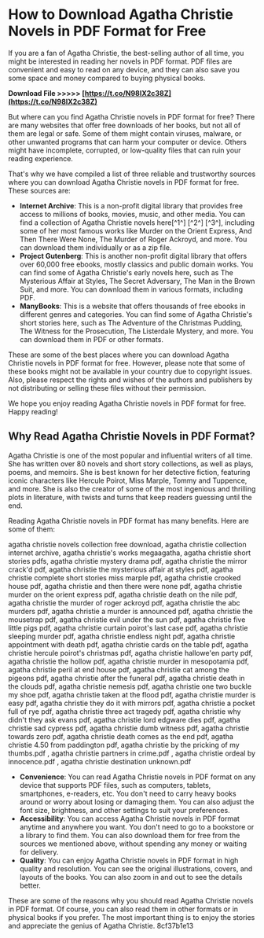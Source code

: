 # How to Download Agatha Christie Novels in PDF Format for Free
 
If you are a fan of Agatha Christie, the best-selling author of all time, you might be interested in reading her novels in PDF format. PDF files are convenient and easy to read on any device, and they can also save you some space and money compared to buying physical books.
 
**Download File &gt;&gt;&gt;&gt;&gt; [https://t.co/N98IX2c38Z](https://t.co/N98IX2c38Z)**


 
But where can you find Agatha Christie novels in PDF format for free? There are many websites that offer free downloads of her books, but not all of them are legal or safe. Some of them might contain viruses, malware, or other unwanted programs that can harm your computer or device. Others might have incomplete, corrupted, or low-quality files that can ruin your reading experience.
 
That's why we have compiled a list of three reliable and trustworthy sources where you can download Agatha Christie novels in PDF format for free. These sources are:
 
- **Internet Archive**: This is a non-profit digital library that provides free access to millions of books, movies, music, and other media. You can find a collection of Agatha Christie novels here[^1^] [^2^] [^3^], including some of her most famous works like Murder on the Orient Express, And Then There Were None, The Murder of Roger Ackroyd, and more. You can download them individually or as a zip file.
- **Project Gutenberg**: This is another non-profit digital library that offers over 60,000 free ebooks, mostly classics and public domain works. You can find some of Agatha Christie's early novels here, such as The Mysterious Affair at Styles, The Secret Adversary, The Man in the Brown Suit, and more. You can download them in various formats, including PDF.
- **ManyBooks**: This is a website that offers thousands of free ebooks in different genres and categories. You can find some of Agatha Christie's short stories here, such as The Adventure of the Christmas Pudding, The Witness for the Prosecution, The Listerdale Mystery, and more. You can download them in PDF or other formats.

These are some of the best places where you can download Agatha Christie novels in PDF format for free. However, please note that some of these books might not be available in your country due to copyright issues. Also, please respect the rights and wishes of the authors and publishers by not distributing or selling these files without their permission.
 
We hope you enjoy reading Agatha Christie novels in PDF format for free. Happy reading!
  
## Why Read Agatha Christie Novels in PDF Format?
 
Agatha Christie is one of the most popular and influential writers of all time. She has written over 80 novels and short story collections, as well as plays, poems, and memoirs. She is best known for her detective fiction, featuring iconic characters like Hercule Poirot, Miss Marple, Tommy and Tuppence, and more. She is also the creator of some of the most ingenious and thrilling plots in literature, with twists and turns that keep readers guessing until the end.
 
Reading Agatha Christie novels in PDF format has many benefits. Here are some of them:
 
agatha christie novels collection free download,  agatha christie collection internet archive,  agatha christie's works megaagatha,  agatha christie short stories pdfs,  agatha christie mystery drama pdf,  agatha christie the mirror crack'd pdf,  agatha christie the mysterious affair at styles pdf,  agatha christie complete short stories miss marple pdf,  agatha christie crooked house pdf,  agatha christie and then there were none pdf,  agatha christie murder on the orient express pdf,  agatha christie death on the nile pdf,  agatha christie the murder of roger ackroyd pdf,  agatha christie the abc murders pdf,  agatha christie a murder is announced pdf,  agatha christie the mousetrap pdf,  agatha christie evil under the sun pdf,  agatha christie five little pigs pdf,  agatha christie curtain poirot's last case pdf,  agatha christie sleeping murder pdf,  agatha christie endless night pdf,  agatha christie appointment with death pdf,  agatha christie cards on the table pdf,  agatha christie hercule poirot's christmas pdf,  agatha christie hallowe'en party pdf,  agatha christie the hollow pdf,  agatha christie murder in mesopotamia pdf,  agatha christie peril at end house pdf,  agatha christie cat among the pigeons pdf,  agatha christie after the funeral pdf,  agatha christie death in the clouds pdf,  agatha christie nemesis pdf,  agatha christie one two buckle my shoe pdf,  agatha christie taken at the flood pdf,  agatha christie murder is easy pdf,  agatha christie they do it with mirrors pdf,  agatha christie a pocket full of rye pdf,  agatha christie three act tragedy pdf,  agatha christie why didn't they ask evans pdf,  agatha christie lord edgware dies pdf,  agatha christie sad cypress pdf,  agatha christie dumb witness pdf,  agatha christie towards zero pdf,  agatha christie death comes as the end pdf,  agatha christie 4.50 from paddington pdf,  agatha christie by the pricking of my thumbs.pdf ,  agatha christie partners in crime.pdf ,  agatha christie ordeal by innocence.pdf ,  agatha christie destination unknown.pdf

- **Convenience**: You can read Agatha Christie novels in PDF format on any device that supports PDF files, such as computers, tablets, smartphones, e-readers, etc. You don't need to carry heavy books around or worry about losing or damaging them. You can also adjust the font size, brightness, and other settings to suit your preferences.
- **Accessibility**: You can access Agatha Christie novels in PDF format anytime and anywhere you want. You don't need to go to a bookstore or a library to find them. You can also download them for free from the sources we mentioned above, without spending any money or waiting for delivery.
- **Quality**: You can enjoy Agatha Christie novels in PDF format in high quality and resolution. You can see the original illustrations, covers, and layouts of the books. You can also zoom in and out to see the details better.

These are some of the reasons why you should read Agatha Christie novels in PDF format. Of course, you can also read them in other formats or in physical books if you prefer. The most important thing is to enjoy the stories and appreciate the genius of Agatha Christie.
 8cf37b1e13
 
